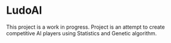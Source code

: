 # LudoAI
This project is a work in progress.
Project is an attempt to create competitive AI players using Statistics and Genetic algorithm.
